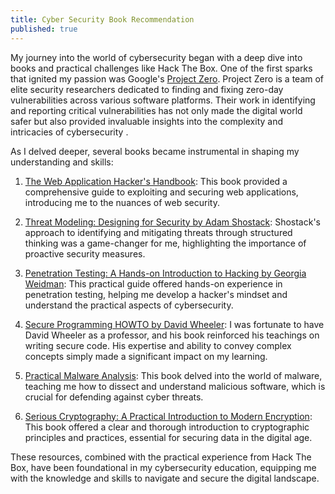 ```yaml
---
title: Cyber Security Book Recommendation
published: true
---
```



My journey into the world of cybersecurity began with a deep dive into books and practical challenges like Hack The Box. One of the first sparks that ignited my passion was Google's [Project Zero](https://googleprojectzero.blogspot.com/). Project Zero is a team of elite security researchers dedicated to finding and fixing zero-day vulnerabilities across various software platforms. Their work in identifying and reporting critical vulnerabilities has not only made the digital world safer but also provided invaluable insights into the complexity and intricacies of cybersecurity .

As I delved deeper, several books became instrumental in shaping my understanding and skills:

1. [The Web Application Hacker's Handbook](https://www.amazon.com/Web-Application-Hackers-Handbook-Exploiting/dp/1118026470): This book provided a comprehensive guide to exploiting and securing web applications, introducing me to the nuances of web security.

1. [Threat Modeling: Designing for Security by Adam Shostack](https://www.amazon.com/Threat-Modeling-Designing-Adam-Shostack/dp/1118809998): Shostack's approach to identifying and mitigating threats through structured thinking was a game-changer for me, highlighting the importance of proactive security measures.

1. [Penetration Testing: A Hands-on Introduction to Hacking by Georgia Weidman](https://www.amazon.com/Penetration-Testing-Hands-Introduction-Hacking/dp/1593275641): This practical guide offered hands-on experience in penetration testing, helping me develop a hacker's mindset and understand the practical aspects of cybersecurity.

1. [Secure Programming HOWTO by David Wheeler](https://dwheeler.com/secure-programs/Secure-Programs-HOWTO.pdf): I was fortunate to have David Wheeler as a professor, and his book reinforced his teachings on writing secure code. His expertise and ability to convey complex concepts simply made a significant impact on my learning.

1. [Practical Malware Analysis](https://www.amazon.com/Practical-Malware-Analysis-Hands-Dissecting/dp/1593272901): This book delved into the world of malware, teaching me how to dissect and understand malicious software, which is crucial for defending against cyber threats.

1. [Serious Cryptography: A Practical Introduction to Modern Encryption](https://www.amazon.com/Serious-Cryptography-Practical-Introduction-Encryption/dp/1593278268): This book offered a clear and thorough introduction to cryptographic principles and practices, essential for securing data in the digital age.

These resources, combined with the practical experience from Hack The Box, have been foundational in my cybersecurity education, equipping me with the knowledge and skills to navigate and secure the digital landscape.





